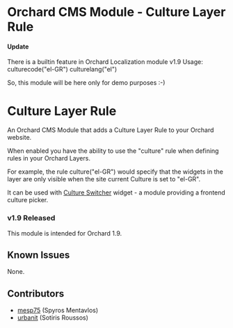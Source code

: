 # Orchard CMS Module - Culture Layer Rule

#### Update
There is a builtin feature in Orchard Localization module v1.9
Usage: 
culturecode("el-GR")
culturelang("el")

So, this module will be here only for demo purposes :-)

Culture Layer Rule
====================

An Orchard CMS Module that adds a Culture Layer Rule to your Orchard website.

When enabled you have the ability to use the "culture" rule when defining rules in your Orchard Layers.

For example, the rule culture("el-GR") would specify that the widgets in the layer are only visible when the site current Culture is set to "el-GR".

It can be used with [Culture Switcher](https://orchardcultureswitcher.codeplex.com/) widget - a module providing a frontend culture picker.

### v1.9 Released

This module is intended for Orchard 1.9.

## Known Issues

None.

## Contributors

  - [mesp75](https://github.com/mesp75) (Spyros Mentavlos)
  - [urbanit](https://github.com/urbanit) (Sotiris Roussos)

